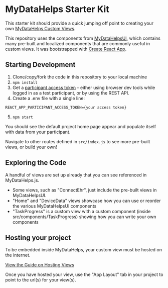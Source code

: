 # MyDataHelps Starter Kit

This starter kit should provide a quick jumping off point to creating your own [MyDataHelps Custom Views](https://developer.mydatahelps.org/views/).

This repository uses the components from [MyDataHelpsUI](https://github.com/CareEvolution/MyDataHelpsUI), which contains many pre-built and localized components that are commonly useful in custom views.  It was bootstrapped with [Create React App](https://github.com/facebook/create-react-app).

## Starting Development

1. Clone/copy/fork the code in this repository to your local machine
2. ```npm install```
3. Get a [participant access token](https://developer.mydatahelps.org/sdk/participant_tokens.html) - either using browser dev tools while logged in as a test participant, or by using the REST API.
4. Create a .env file with a single line:
```
REACT_APP_PARTICIPANT_ACCESS_TOKEN={your access token}
```
5. ```npm start```

You should see the default project home page appear and populate itself with data from your participant.

Navigate to other routes defined in ```src/index.js``` to see more pre-built views, or build your own!

## Exploring the Code

A handful of views are set up already that you can see referenced in MyDataHelps.js.

- Some views, such as "ConnectEhr", just include the pre-built views in MyDataHelpsUI.  
- "Home" and "DeviceData" views showcase how you can use or reorder the various MyDataHelpsUI components
- "TaskProgress" is a custom view with a custom component (inside src/components/TaskProgress) showing how you can write your own components

## Hosting your project

To be embedded inside MyDataHelps, your custom view must be hosted on the internet.  

[View the Guide on Hosting Views](https://developer.mydatahelps.org/views/hosting.html)

Once you have hosted your view, use the "App Layout" tab in your project to point to the url(s) for your view(s).